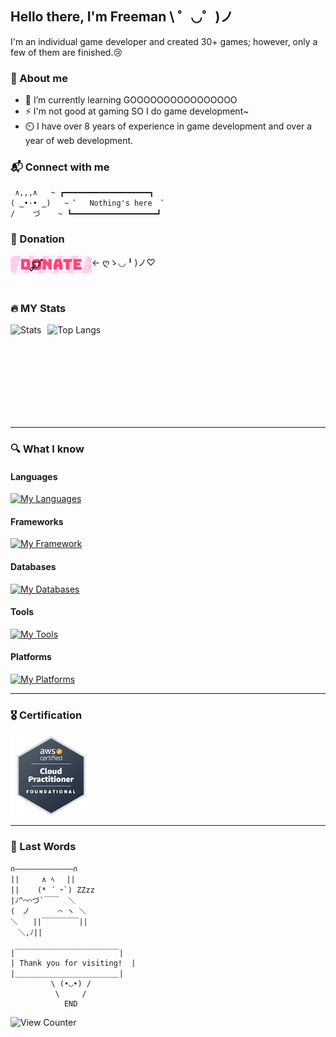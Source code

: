 ## Hello there, I'm Freeman  \ ゜◡゜)ノ

I'm an individual game developer and created 30+ games; however, only a few of them are finished.😢

### 🔮 About me
<!-- - 🔭 I’m currently working on my second website. -->
- 🌱 I’m currently learning GOOOOOOOOOOOOOOOO
- ⚡ I'm not good at gaming SO I do game development~
- ⏲️ I have over 8 years of experience in game development and over a year of web development.

### 📬 Connect with me
```text
 ∧,,,∧   ~ ┏━━━━━━━━━━━━━━━━━━━┓
( ̳•·• ̳)   ~ ゜  Nothing's here  ゜
/    づ    ~ ┗━━━━━━━━━━━━━━━━━━━┛
```

### 💖 Donation

[<img align="left" alt="Donation Button" width="130px" src="https://raw.githubusercontent.com/soranoo/Donation/main/resources/image/DonateBtn.png" />](https://github.com/soranoo/Donation) <- ღゝ◡╹)ノ♡

<br>

### 🔥 MY Stats

<div style="display:flex;justify-content:left; gap:10px;">

  <img align="" height="150px" src="https://awesome-github-stats.azurewebsites.net/user-stats/soranoo?cardType=level-alternate&theme=radical&preferLogin=false" alt="Stats"/>
  <img align="" height="150px" src="https://github-readme-stats.vercel.app/api/top-langs/?username=soranoo&layout=compact&theme=radical" alt="Top Langs"/>

</div>



---

### 🔍 What I know

#### Languages
[![My Languages](https://skillicons.dev/icons?i=js,ts,html,css,sass,cs,graphql,java,md,php,py,regex,arduino&perline=7)](https://github.com/soranoo)

#### Frameworks
[![My Framework](https://skillicons.dev/icons?i=django,express,flask,nextjs,react,tailwind)](https://github.com/soranoo)
 
#### Databases
[![My Databases](https://skillicons.dev/icons?i=mongodb,mysql)](https://github.com/soranoo)

#### Tools

[![My Tools](https://skillicons.dev/icons?i=blender,docker,git,githubactions,unity,visualstudio,vscode,wordpress)](https://github.com/soranoo)

#### Platforms

[![My Platforms](https://skillicons.dev/icons?i=aws,cloudflare,github,sentry)](https://github.com/soranoo)

---

### 🎖️ Certification

[<img align="center" alt="AWS Certified Cloud Practitioner" width="130px" src="assets/imgs/aws-certified-cloud-practitioner.png" />](https://github.com/soranoo)

---

### 📌 Last Words

```text
∩―――――――――――――∩
||     ∧ ﾍ　 ||
||    (* ´ ｰ`) ZZzz
|ﾉ^⌒⌒づ`￣￣  ＼
(　ノ　　   ⌒ ヽ ＼
＼　　||￣￣￣￣￣||
　＼,ﾉ||

|￣￣￣￣￣￣￣￣￣￣￣￣￣￣|
| Thank you for visiting!  |
|＿＿＿＿＿＿＿＿＿＿＿＿＿＿|
         \ (•◡•) /
          \     /
            END
```


![View Counter](https://komarev.com/ghpvc/?username=soranoo&style=for-the-badge)
